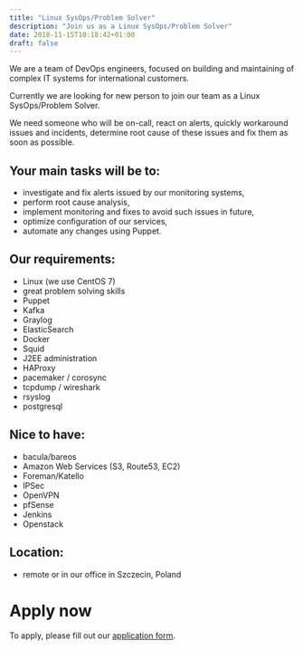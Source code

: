 ```yaml
---
title: "Linux SysOps/Problem Solver"
description: "Join us as a Linux SysOps/Problem Solver"
date: 2018-11-15T10:18:42+01:00
draft: false
---
```


We are a team of DevOps engineers, focused on building and maintaining of complex IT systems for international customers.

Currently we are looking for new person to join our team as a Linux SysOps/Problem Solver. 

We need someone who will be on-call, react on alerts, quickly workaround issues and incidents, determine root cause of these issues and fix them as soon as possible.

## Your main tasks will be to:

- investigate and fix alerts issued by our monitoring systems,
- perform root cause analysis,
- implement monitoring and fixes to avoid such issues in future,
- optimize configuration of our services,
- automate any changes using Puppet.


## Our requirements:

- Linux (we use CentOS 7)
- great problem solving skills
- Puppet
- Kafka
- Graylog
- ElasticSearch
- Docker
- Squid
- J2EE administration
- HAProxy
- pacemaker / corosync
- tcpdump / wireshark
- rsyslog
- postgresql

## Nice to have:

- bacula/bareos
- Amazon Web Services (S3, Route53, EC2)
- Foreman/Katello
- IPSec
- OpenVPN
- pfSense
- Jenkins
- Openstack

## Location:

- remote or in our office in Szczecin, Poland


# Apply now

To apply, please fill out our [application form](https://goo.gl/forms/4F0DLGrS4cPl76823).



